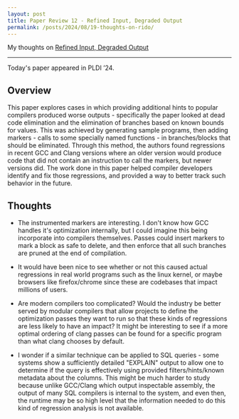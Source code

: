 ```yaml
---
layout: post
title: Paper Review 12 - Refined Input, Degraded Output
permalink: /posts/2024/08/19-thoughts-on-rido/
---
```


My thoughts on [Refined Input, Degraded Output](https://dl.acm.org/doi/pdf/10.1145/3656404)

---

Today's paper appeared in PLDI ’24.


## Overview

This paper explores cases in which providing additional hints to popular
compilers produced worse outputs - specifically the paper looked at dead code
elimination and the elimination of branches based on known bounds for values.
This was achieved by generating sample programs, then adding markers - calls to
some specially named functions - in branches/blocks that should be eliminated.
Through this method, the authors found regressions in recent GCC and Clang
versions where an older version would produce code that did not contain an
instruction to call the markers, but newer versions did. The work done in this
paper helped compiler developers identify and fix those regressions, and
provided a way to better track such behavior in the future.

## Thoughts

- The instrumented markers are interesting. I don't know how GCC handles it's
  optimization internally, but I could imagine this being incorporate into
  compilers themselves. Passes could insert markers to mark a block as safe to
  delete, and then enforce that all such branches are pruned at the end of
  compilation.

- It would have been nice to see whether or not this caused actual regressions
  in real world programs such as the linux kernel, or maybe browsers like
  firefox/chrome since these are codebases that impact millions of users.

- Are modern compilers too complicated? Would the industry be better served by
  modular compilers that allow projects to define the optimization passes they
  want to run so that these kinds of regressions are less likely to have an
  impact? It might be interesting to see if a more optimal ordering of clang
  passes can be found for a specific program than what clang chooses by default.

- I wonder if a similar technique can be applied to SQL queries - some systems
  show a sufficiently detailed "EXPLAIN" output to allow one to determine if the
  query is effectively using provided filters/hints/known metadata about the
  columns. This might be much harder to study because unlike GCC/Clang which
  output inspectable assembly, the output of many SQL compilers is internal to
  the system, and even then, the runtime may be so high level that the
  information needed to do this kind of regression analysis is not available.
